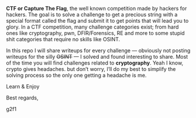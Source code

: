 **CTF or Capture The Flag**, the well known competition made by hackers for hackers. The goal is to solve a challenge to get a precious string with a special format called the flag and submit it to get points that will lead you to glory. In a CTF competition, many challenge categories exist; from hard ones like cryptography, pwn, DFIR/Forensics, RE and more to some stupid shit categories that require no skills like OSINT.

In this repo I will share writeups for every challenge — obviously not posting writeups for the silly ~~OSINT~~ — I solved and found interesting to share.
Most of the time you will find challenges related to **cryptography**. Yeah I know, crypto gives headaches. but don’t worry, I’ll do my best to simplify the solving process so the only one getting a headache is me.

Learn & Enjoy

Best regards,

g2f1
